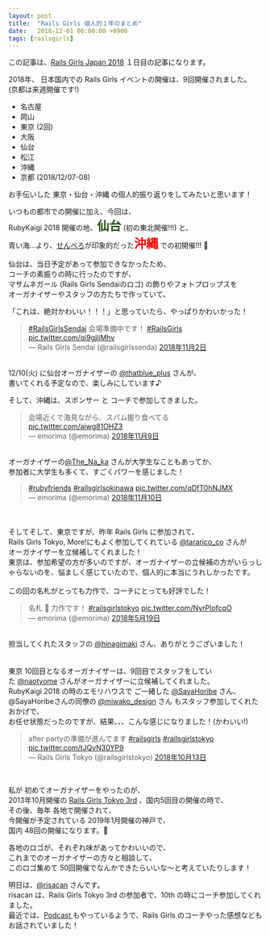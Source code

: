 ```yaml
---
layout: post
title:  "Rails Girls 個人的１年のまとめ"
date:   2018-12-01 06:00:00 +0900
tags: [railsgirls]
---
```

この記事は、<a href="https://qiita.com/advent-calendar/2018/railsgirlsjapan">Rails Girls Japan 2018</a> １日目の記事になります。

2018年、 日本国内での Rails Girls イベントの開催は、9回開催されました。<br />
(京都は来週開催です!)<br />

- 名古屋
- 岡山
- 東京 (2回)
- 大阪
- 仙台
- 松江
- 沖縄
- 京都 (2018/12/07-08)

お手伝いした 東京・仙台・沖縄 の個人的振り返りをしてみたいと思います！<br />

いつもの都市での開催に加え、今回は、  
RubyKaigi 2018 開催の地、<span style="color: #274e13; font-family: &quot;arial&quot; , &quot;helvetica&quot; , sans-serif; font-size: x-large;"><b>仙台</b></span>&nbsp;(初の東北開催!!!) と、  
青い海...より、<a href="https://ja.wikipedia.org/wiki/%E3%81%9B%E3%82%93%E3%81%B9%E3%82%8D" target="_blank">せんべろ</a>が印象的だった<b><span style="color: red; font-size: x-large;">沖縄</span></b>&nbsp;での初開催!!! 🎉

仙台は、当日予定があって参加できなかったため、  
コーチの素振りの時に行ったのですが、  
マサムネガール (Rails Girls Sendaiのロゴ) の飾りやフォトプロップスを<br />
オーガナイザーやスタッフの方たちで作っていて、  

「これは、絶対かわいい！！！」と思っていたら、やっぱりかわいかった！

<blockquote class="twitter-tweet" data-lang="ja">
<div dir="ltr" lang="ja">
<a href="https://twitter.com/hashtag/RailsGirlsSendai?src=hash&amp;ref_src=twsrc%5Etfw">#RailsGirlsSendai</a> 会場準備中です！ <a href="https://twitter.com/hashtag/RailsGirls?src=hash&amp;ref_src=twsrc%5Etfw">#RailsGirls</a> <a href="https://t.co/qi9gjliMhv">pic.twitter.com/qi9gjliMhv</a></div>
— Rails Girls Sendai (@railsgirlssenda) <a href="https://twitter.com/railsgirlssenda/status/1058277776501858304?ref_src=twsrc%5Etfw">2018年11月2日</a></blockquote>
<br />
12/10(火) に仙台オーガナイザーの&nbsp;<a href="https://twitter.com/thatblue_plus" target="_blank">@thatblue_plus</a>&nbsp;さんが、<br />
書いてくれる予定なので、楽しみにしています♪<br />

そして、沖縄は、スポンサー と コーチで参加してきました。

<blockquote class="twitter-tweet" data-lang="ja">
<div dir="ltr" lang="ja">
会場近くで海見ながら、スパム握り食べてる <a href="https://t.co/ajwg81OHZ3">pic.twitter.com/ajwg81OHZ3</a></div>
— emorima (@emorima) <a href="https://twitter.com/emorima/status/1061039527723036672?ref_src=twsrc%5Etfw">2018年11月9日</a></blockquote>
<script async="" charset="utf-8" src="https://platform.twitter.com/widgets.js"></script><br />
オーガナイザーの<a href="https://twitter.com/The_Na_ka" target="_blank">@The_Na_ka</a>&nbsp;さんが大学生なこともあってか、<br />
参加者に大学生も多くて、すごくパワーを感じました！
<br />
<blockquote class="twitter-tweet" data-lang="ja">
<div dir="ltr" lang="und">
<a href="https://twitter.com/hashtag/rubyfriends?src=hash&amp;ref_src=twsrc%5Etfw">#rubyfriends</a> <a href="https://twitter.com/hashtag/railsgirlsokinawa?src=hash&amp;ref_src=twsrc%5Etfw">#railsgirlsokinawa</a> <a href="https://t.co/qDfT0hNJMX">pic.twitter.com/qDfT0hNJMX</a></div>
— emorima (@emorima) <a href="https://twitter.com/emorima/status/1061202323744018435?ref_src=twsrc%5Etfw">2018年11月10日</a></blockquote>
<script async="" charset="utf-8" src="https://platform.twitter.com/widgets.js"></script><br />
<br />
<div>
そしてそして、東京ですが、昨年 Rails Girls に参加されて、<br />
Rails Girls Tokyo, More!にもよく参加してくれている&nbsp;<a href="https://twitter.com/tararico_co">@tararico_co</a>&nbsp;さんが<br />
オーガナイザーを立候補してくれました！<br />
東京は、参加希望の方が多いのですが、オーガナイザーの立候補の方がいらっしゃらないのを、悩ましく感じていたので、個人的に本当にうれしかったです。<br />
<br />
この回の名札がとっても力作で、コーチにとっても好評でした！<br />
<blockquote class="twitter-tweet" data-lang="ja">
<div dir="ltr" lang="ja">
名札 📛 力作です！ <a href="https://twitter.com/hashtag/railsgirlstokyo?src=hash&amp;ref_src=twsrc%5Etfw">#railsgirlstokyo</a> <a href="https://t.co/NyrPlofcqO">pic.twitter.com/NyrPlofcqO</a></div>
— emorima (@emorima) <a href="https://twitter.com/emorima/status/997650709616017408?ref_src=twsrc%5Etfw">2018年5月19日</a></blockquote>
<script async="" charset="utf-8" src="https://platform.twitter.com/widgets.js"></script><br />
担当してくれたスタッフの&nbsp;<a href="https://github.com/hinagimaki">@hinagimaki</a>&nbsp;さん、ありがとうございました！<br />
<br />
<br />
東京 10回目となるオーガナイザーは、9回目でスタッフをしていた&nbsp;<a href="https://twitter.com/naotyome">@naotyome</a>&nbsp;さんがオーガナイザーに立候補してくれました。<br />
RubyKaigi 2018 の時のエモリハウスで ご一緒した&nbsp;<a href="https://github.com/SayaHoribe">@SayaHoribe</a>&nbsp;さん、@SayaHoribeさんの同僚の <a href="https://twitter.com/miwako_design">@miwako_design</a>&nbsp;さん&nbsp;もスタッフ参加してくれたおかげで、<br />
お任せ状態だったのですが、結果、、、こんな感じになりました！(かわいい!)<br />

<blockquote class="twitter-tweet" data-lang="ja">
<div dir="ltr" lang="ja">
after partyの準備が進んでます <a href="https://twitter.com/hashtag/railsgirls?src=hash&amp;ref_src=twsrc%5Etfw">#railsgirls</a> <a href="https://twitter.com/hashtag/railsgirlstokyo?src=hash&amp;ref_src=twsrc%5Etfw">#railsgirlstokyo</a> <a href="https://t.co/tJQvN30YP9">pic.twitter.com/tJQvN30YP9</a></div>
— Rails Girls Tokyo (@railsgirlstokyo) <a href="https://twitter.com/railsgirlstokyo/status/1051013035236585472?ref_src=twsrc%5Etfw">2018年10月13日</a></blockquote>
<script async="" charset="utf-8" src="https://platform.twitter.com/widgets.js"></script><br />

私が 初めてオーガナイザーをやったのが、<br />
2013年10月開催の&nbsp;<a href="http://railsgirls.com/tokyo-2013-10-18.html" target="_blank">Rails Girls Tokyo 3rd</a>&nbsp;、国内5回目の開催の時で、<br />
その後、毎年 各地で開催されて、<br />
今開催が予定されている 2019年1月開催の神戸で、<br />
国内 48回の開催になります。👏<br />

各地のロゴが、それぞれ味があってかわいいので、<br />
これまでのオーガナイザーの方々と相談して、<br />
このロゴ集めて 50回開催でなんかできたらいいな～と考えていたりします！<br />

明日は、<a href="https://twitter.com/_risacan_">@risacan</a>&nbsp;さんです。<br />
risacan は、Rails Girls Tokyo 3rd の参加者で、10th の時にコーチ参加してくれました。<br />
最近では、<a href="https://www.yancan.tech/episode/2">Podcast </a>もやっているようで、Rails Girls のコーチやった感想などもお話されていました！</div>
